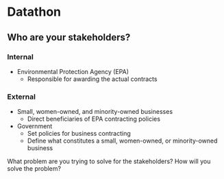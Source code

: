 # Datathon

## Who are your stakeholders?
### Internal
- Environmental Protection Agency (EPA)
  - Responsible for awarding the actual contracts
### External
- Small, women-owned, and minority-owned businesses
  - Direct beneficiaries of EPA contracting policies
- Government
  - Set policies for business contracting
  - Define what constitutes a small, women-owned, or minority-owned business

What problem are you trying to solve for the stakeholders?
How will you solve the problem? 
